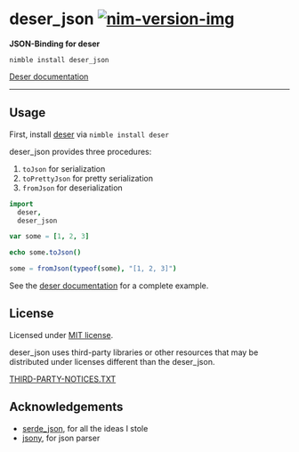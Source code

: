 # deser_json [![nim-version-img]][nim-version]

[nim-version]: https://nim-lang.org/blog/2021/10/19/version-160-released.html
[nim-version-img]: https://img.shields.io/badge/Nim_-v1.6.0%2B-blue

**JSON-Binding for deser**

`nimble install deser_json`

[Deser documentation](https://deser.nim.town)

---

## Usage
First, install [deser](https://github.com/gabbhack/deser) via `nimble install deser`

deser_json provides three procedures:
1. `toJson` for serialization
1. `toPrettyJson` for pretty serialization
1. `fromJson` for deserialization

```nim
import
  deser,
  deser_json

var some = [1, 2, 3]

echo some.toJson()

some = fromJson(typeof(some), "[1, 2, 3]")
```

See the [deser documentation](https://deser.nim.town/deser.html) for a complete example.

## License
Licensed under <a href="LICENSE">MIT license</a>.

deser_json uses third-party libraries or other resources that may be
distributed under licenses different than the deser_json.

<a href="THIRD-PARTY-NOTICES.TXT">THIRD-PARTY-NOTICES.TXT</a>

## Acknowledgements
- [serde_json](https://github.com/serde-rs/json), for all the ideas I stole
- [jsony](https://github.com/treeform/jsony), for json parser

